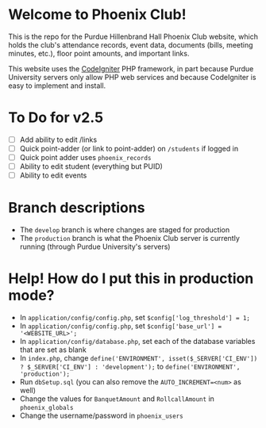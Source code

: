 # Welcome to Phoenix Club!
This is the repo for the Purdue Hillenbrand Hall Phoenix Club website, which holds the club's attendance records, event data, documents (bills, meeting minutes, etc.), floor point amounts, and important links.

This website uses the [CodeIgniter](https://codeigniter.com/) PHP framework, in part because Purdue University servers only allow PHP web services and because CodeIgniter is easy to implement and install.

# To Do for v2.5
- [ ] Add ability to edit /links
- [ ] Quick point-adder (or link to point-adder) on `/students` if logged in
- [ ] Quick point adder uses `phoenix_records`
- [ ] Ability to edit student (everything but PUID)
- [ ] Ability to edit events

# Branch descriptions
- The `develop` branch is where changes are staged for production
- The `production` branch is what the Phoenix Club server is currently running (through Purdue University's servers)

# Help! How do I put this in production mode?
- In `application/config/config.php`, set `$config['log_threshold'] = 1;`
- In `application/config/config.php`, set `$config['base_url'] = '<WEBSITE_URL>';`
- In `application/config/database.php`, set each of the database variables that are set as blank
- In `index.php`, change `define('ENVIRONMENT', isset($_SERVER['CI_ENV']) ? $_SERVER['CI_ENV'] : 'development');` to `define('ENVIRONMENT', 'production');`
- Run `dbSetup.sql` (you can also remove the `AUTO_INCREMENT=<num>` as well)
- Change the values for `BanquetAmount` and `RollcallAmount` in `phoenix_globals`
- Change the username/password in `phoenix_users`
